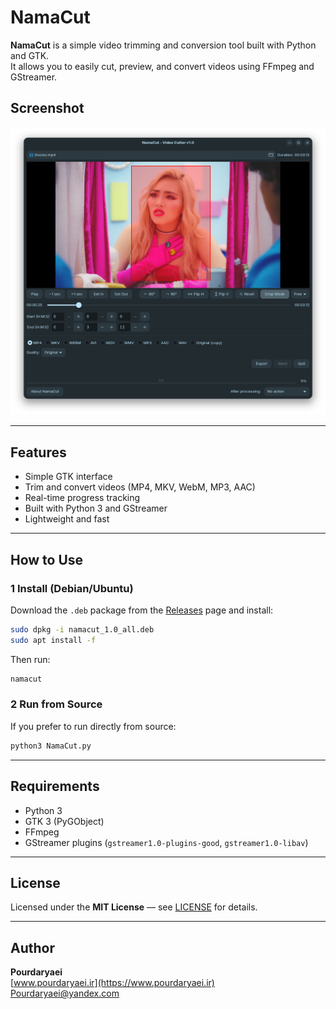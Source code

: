 #  NamaCut

**NamaCut** is a simple video trimming and conversion tool built with Python and GTK.  
It allows you to easily cut, preview, and convert videos using FFmpeg and GStreamer.

##  Screenshot

![NamaCut Screenshot](https://raw.githubusercontent.com/abdulhalim/NamaCut/refs/heads/main/screenshot.png)

---

##  Features
- Simple GTK interface   
- Trim and convert videos (MP4, MKV, WebM, MP3, AAC)  
- Real-time progress tracking  
- Built with Python 3 and GStreamer  
- Lightweight and fast 

---

##  How to Use

### 1 Install (Debian/Ubuntu)
Download the `.deb` package from the [Releases]([https://github.com/Pourdaryaei/NamaCut/releases](https://github.com/abdulhalim/NamaCut/releases)) page and install:

```bash
sudo dpkg -i namacut_1.0_all.deb
sudo apt install -f
```

Then run:
```bash
namacut
```

### 2 Run from Source
If you prefer to run directly from source:
```bash
python3 NamaCut.py
```

---

##  Requirements
- Python 3  
- GTK 3 (PyGObject)  
- FFmpeg  
- GStreamer plugins (`gstreamer1.0-plugins-good`, `gstreamer1.0-libav`)

---

##  License
Licensed under the **MIT License** — see [LICENSE](LICENSE) for details.

---

##  Author
**Pourdaryaei**  
 [www.pourdaryaei.ir](https://www.pourdaryaei.ir)  
 Pourdaryaei@yandex.com
